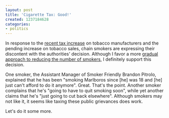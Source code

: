 ```yaml
---
layout: post
title: 'Cigarette Tax: Good!'
created: 1237184628
categories:
- politics
---
```

In response to the <a href="http://www.msnbc.msn.com/id/29688402/">recent tax increase</a> on tobacco manufacturers and the pending increase on tobacco sales, chain smokers are expressing their discontent with the authorities' decision. Although I favor a more <a href="http://dailycow.org/node/310">gradual approach to reducing the number of smokers</a>, I definitely support this decision.

One smoker, the Assistant Manager of Smoker Friendly Brandon Pitrolo, explained that he has been "smoking Marlboros since [he] was 18 and [he] just can't afford to do it anymore". Great. That's the point. Another smoker complains that he's "going to have to quit smoking soon", while yet another claims that he's "just going to cut back elsewhere". Although smokers may not like it, it seems like taxing these public grievances does work.

Let's do it some more.
